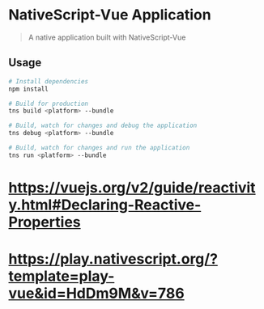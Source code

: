 # NativeScript-Vue Application

> A native application built with NativeScript-Vue

## Usage

``` bash
# Install dependencies
npm install

# Build for production
tns build <platform> --bundle

# Build, watch for changes and debug the application
tns debug <platform> --bundle

# Build, watch for changes and run the application
tns run <platform> --bundle
```

# https://vuejs.org/v2/guide/reactivity.html#Declaring-Reactive-Properties

# https://play.nativescript.org/?template=play-vue&id=HdDm9M&v=786